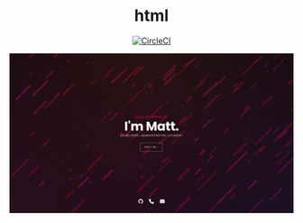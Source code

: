 <div align="center">

# html

[![CircleCI](https://dl.circleci.com/status-badge/img/circleci/V6FzNo8YwfusndyEm5zpNc/LzU3rrXuCWEW7zotRsqno1/tree/master.svg?style=svg&circle-token=ebb0b1a2e7c6b454fbf955f87c80c8360c6b23d9)](https://dl.circleci.com/status-badge/redirect/circleci/V6FzNo8YwfusndyEm5zpNc/LzU3rrXuCWEW7zotRsqno1/tree/master)

</div>

![Screenshot](screenshot.png)
